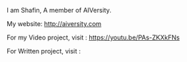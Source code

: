 I am Shafin, A member of AIVersity.

My website: http://aiversity.com

For my Video project, visit : https://youtu.be/PAs-ZKXkFNs

For Written project, visit :    
